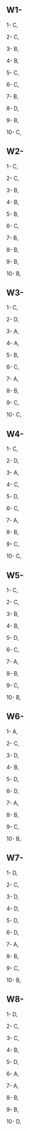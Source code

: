 ## W1-
1- C,

2- C,

3- B,

4- B,

5- C,

6- C,

7- B,

8- D,

9- B,

10- C,


## W2-

1- C,

2- C,

3- B,

4- B,

5- B,

6- C,

7- B,

8- B,

9- B,

10- B,

## W3-

1- C,

2- D,

3- A,

4- A,

5- B,

6- C,

7- A,

8- B,

9- C,

10- C,

## W4-

1- C,

2- D,

3- A,

4- C,

5- D,

6- C,

7- A,

8- B,

9- C,

10- C,

## W5-

1- C,

2- C,

3- B,

4- B,

5- D,

6- C,

7- A,

8- B,

9- C,

10- B,

## W6-

1- A,

2- C,

3- D,

4- B,

5- D,

6- D,

7- A,

8- B,

9- C,

10- B,

## W7-

1- D,

2- C,

3- D,

4- D,

5- D,

6- D,

7- A,

8- B,

9- C,

10- B,

## W8-

1- D,

2- C,

3- C,

4- B,

5- D,

6- A,

7- A,

8- B,

9- B,

10- D,

